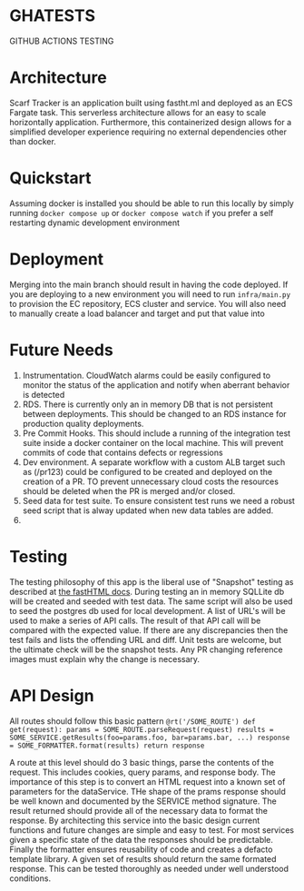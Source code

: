 # GHATESTS
GITHUB ACTIONS TESTING

# Architecture
Scarf Tracker is an application built using fastht.ml and deployed as an ECS Fargate task.  This serverless architecture 
allows for an easy to scale horizontally application.  Furthermore, this containerized design allows for a simplified 
developer experience requiring no external dependencies other than docker.

# Quickstart
Assuming docker is installed you should be able to run this locally by simply 
running `docker compose up` or `docker compose watch` if you prefer a self restarting dynamic development environment

# Deployment
Merging into the main branch should result in having the code deployed.  If you are deploying to a new environment you
will need to run `infra/main.py` to provision the EC repository, ECS cluster and service.  You will also need to 
manually create a load balancer and target and put that value into  

# Future Needs
  1. Instrumentation.  CloudWatch alarms could be easily configured to monitor the status of the application and notify when aberrant behavior is detected
  2. RDS.  There is currently only an in memory DB that is not persistent between deployments.  This should be changed to an RDS instance for production quality deployments.
  3. Pre Commit Hooks. This should include a running of the integration test suite inside a docker container on the local machine.  This will prevent commits of code that contains defects or regressions
  4. Dev environment.  A separate workflow with a custom ALB target such as (/pr123) could be configured to be created and deployed on the creation of a PR.  TO prevent unnecessary cloud costs the resources should be deleted when the PR is merged and/or closed.
  5. Seed data for test suite.  To ensure consistent test runs we need a robust seed script that is alway updated when new data tables are added.
  6.  

# Testing
The testing philosophy of this app is the liberal use of "Snapshot" testing as described at
[the fastHTML docs](https://docs.fastht.ml/api/core.html#fasthtml-tests).  During testing an in memory SQLLite db will 
be created and seeded with test data.  The same script will also be used to seed the postgres db used for local 
development. A list of URL's will be used to make a series of API calls.  The result of that 
API call will be compared with the expected value.  If there are any discrepancies then the test fails and lists the 
offending URL and diff.  Unit tests are welcome, but the ultimate check will be the snapshot tests.  Any PR changing reference
images must explain why the change is necessary.

# API Design
All routes should follow this basic pattern
`
@rt('/SOME_ROUTE')
def get(request):
    params = SOME_ROUTE.parseRequest(request)
    results = SOME_SERVICE.getResults(foo=params.foo, bar=params.bar, ...)
    response = SOME_FORMATTER.format(results)
    return response
`

A route at this level should do 3 basic things, parse the contents of the request.  This includes cookies, query params,
and response body.  The importance of this step is to convert an HTML request into a known set of parameters for the 
dataService.  THe shape of the prams response should be well known and documented by the SERVICE method signature.
The result returned should provide all of the necessary data to format the response.  By architecting this service into 
the basic design current functions and future changes are simple and easy to test.  For most services given a 
specific state of the data the responses should be predictable.  Finally the formatter ensures reusability of code and 
creates a defacto template library.  A given set of results should return the same formated response.  This can be 
tested thoroughly as needed under well understood conditions.



